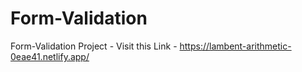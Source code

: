 # Form-Validation

Form-Validation Project - 
Visit this Link - https://lambent-arithmetic-0eae41.netlify.app/
